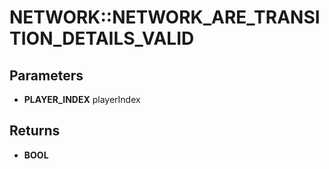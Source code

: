 # NETWORK::NETWORK_ARE_TRANSITION_DETAILS_VALID

## Parameters
* **PLAYER_INDEX** playerIndex

## Returns
* **BOOL**